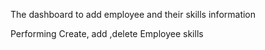 The dashboard to add employee and their skills information

Performing Create, add ,delete Employee skills 
